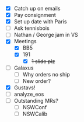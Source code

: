 - [x] Catch up on emails
- [x] Pay consignment
- [x] Set up date with Paris
- [ ] Ask tennisbois
- [ ] Nathan / George jam in VS
- [x] Meetings
  - [x] BB5
  - [x] 191
    - [x] <del>1 slide plz</del>
- [ ] Galaxus
  - [ ] Why orders no ship
  - [ ] New order?
- [x] Gustavs!
- [ ] analyze_eos
- [ ] Outstanding MRs?
  - [ ] NSWConf
  - [ ] NSWCalib
